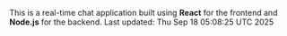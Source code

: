 This is a real-time chat application built using **React** for the frontend and **Node.js** for the backend.
Last updated: Thu Sep 18 05:08:25 UTC 2025
